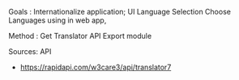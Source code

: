Goals :
Internationalize application;
UI Language Selection
Choose Languages using in web app,

Method :
Get Translator API 
Export module 


Sources: 
API
- https://rapidapi.com/w3care3/api/translator7